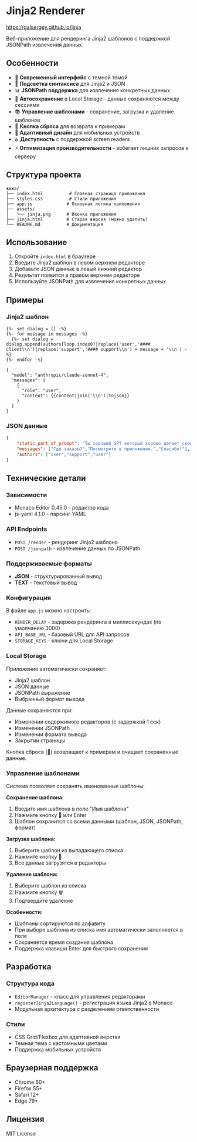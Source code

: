 # Jinja2 Renderer

https://galsergey.github.io/jinja

Веб-приложение для рендеринга Jinja2 шаблонов с поддержкой JSONPath извлечения данных.

## Особенности

- 🎨 **Современный интерфейс** с темной темой
- 📝 **Подсветка синтаксиса** для Jinja2 и JSON
- 📊 **JSONPath поддержка** для извлечения конкретных данных
- 💾 **Автосохранение** в Local Storage - данные сохраняются между сессиями
- 📚 **Управление шаблонами** - сохранение, загрузка и удаление шаблонов
- 🔄 **Кнопка сброса** для возврата к примерам
- 📱 **Адаптивный дизайн** для мобильных устройств
- ♿ **Доступность** с поддержкой screen readers
- ⚡ **Оптимизация производительности** - избегает лишних запросов к серверу

## Структура проекта

```
жижа/
├── index.html          # Главная страница приложения
├── styles.css          # Стили приложения
├── app.js             # Основная логика приложения
├── assets/
│   └── jinja.png      # Иконка приложения
├── jinja.html         # Старая версия (можно удалить)
└── README.md          # Документация
```

## Использование

1. Откройте `index.html` в браузере
2. Введите Jinja2 шаблон в левом верхнем редакторе
3. Добавьте JSON данные в левый нижний редактор
4. Результат появится в правом верхнем редакторе
5. Используйте JSONPath для извлечения конкретных данных

## Примеры

### Jinja2 шаблон
```jinja2
{%- set dialog = [] -%}
{%- for message in messages -%}
  {%- set dialog = dialog.append(authors[loop.index0]|replace('user','#### client\\n')|replace('support','#### support\\n') + message + '\\n') -%}
{%- endfor -%}

{
  "model": "anthropic/claude-sonnet-4",
  "messages": [
    {
      "role": "user",
      "content": {{content|join('\\n')|tojson}}
    }
  ]
}
```

### JSON данные
```json
{
    "static_part_of_prompt": "Ты хороший GPT который хорошо делает свою работу.",
    "messages": ["Где заказы?","Посмотрите в приложении.","Спасибо!"],
    "authors": ["user","support","user"]
}
```

## Технические детали

### Зависимости
- Monaco Editor 0.45.0 - редактор кода
- js-yaml 4.1.0 - парсинг YAML

### API Endpoints
- `POST /render` - рендеринг Jinja2 шаблона
- `POST /jsonpath` - извлечение данных по JSONPath

### Поддерживаемые форматы
- **JSON** - структурированный вывод
- **TEXT** - текстовый вывод

### Конфигурация
В файле `app.js` можно настроить:
- `RENDER_DELAY` - задержка рендеринга в миллисекундах (по умолчанию 3000)
- `API_BASE_URL` - базовый URL для API запросов
- `STORAGE_KEYS` - ключи для Local Storage

### Local Storage
Приложение автоматически сохраняет:
- Jinja2 шаблон
- JSON данные
- JSONPath выражение
- Выбранный формат вывода

Данные сохраняются при:
- Изменении содержимого редакторов (с задержкой 1 сек)
- Изменении JSONPath
- Изменении формата вывода
- Закрытии страницы

Кнопка сброса (🔄) возвращает к примерам и очищает сохраненные данные.

### Управление шаблонами
Система позволяет сохранять именованные шаблоны:

**Сохранение шаблона:**
1. Введите имя шаблона в поле "Имя шаблона"
2. Нажмите кнопку 💾 или Enter
3. Шаблон сохранится со всеми данными (шаблон, JSON, JSONPath, формат)

**Загрузка шаблона:**
1. Выберите шаблон из выпадающего списка
2. Нажмите кнопку 📂
3. Все данные загрузятся в редакторы

**Удаление шаблона:**
1. Выберите шаблон из списка
2. Нажмите кнопку 🗑️
3. Подтвердите удаление

**Особенности:**
- Шаблоны сортируются по алфавиту
- При выборе шаблона из списка имя автоматически заполняется в поле
- Сохраняется время создания шаблона
- Поддержка клавиши Enter для быстрого сохранения

## Разработка

### Структура кода
- `EditorManager` - класс для управления редакторами
- `registerJinja2Language()` - регистрация языка Jinja2 в Monaco
- Модульная архитектура с разделением ответственности

### Стили
- CSS Grid/Flexbox для адаптивной верстки
- Темная тема с кастомными цветами
- Поддержка мобильных устройств

## Браузерная поддержка

- Chrome 60+
- Firefox 55+
- Safari 12+
- Edge 79+

## Лицензия

MIT License
